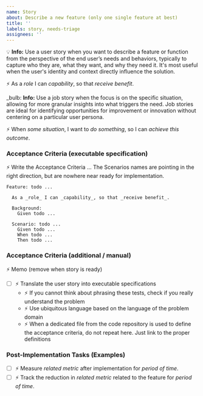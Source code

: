 ```yaml
---
name: Story
about: Describe a new feature (only one single feature at best)
title: ''
labels: story, needs-triage
assignees: ''
---
```


:bulb: **Info:** Use a user story when you want to describe a feature or function from the perspective of the end user’s needs and behaviors, typically to capture who they are, what they want, and why they need it. It's most useful when the user's identity and context directly influence the solution.

:zap: As a _role_ I can _capability_, so that _receive benefit_.

_bulb: **Info:** Use a job story when the focus is on the specific situation, allowing for more granular insights into what triggers the need. Job stories are ideal for identifying opportunities for improvement or innovation without centering on a particular user persona.

:zap: When _some situation_, I want to _do something_, so I can _achieve this outcome_.

### Acceptance Criteria (executable specification)

:zap: Write the Acceptance Criteria ... The Scenarios names are pointing in the right direction, but are nowhere near ready for implementation.

```gherkin
Feature: todo ...

  As a _role_ I can _capability_, so that _receive benefit_.

  Background:
    Given todo ...

  Scenario: todo ...
    Given todo ...
    When todo ...
    Then todo ...
```

### Acceptance Criteria (additional / manual)

:zap: Memo (remove when story is ready)

- [ ] :zap: Translate the user story into executable specifications
    - :zap: If you cannot think about phrasing these tests, check if you really understand the problem
    - :zap: Use ubiquitous language based on the language of the problem domain
    - :zap: When a dedicated file from the code repository is used to define the acceptance criteria, do not repeat here. Just link to the proper definitions

### Post-Implementation Tasks (Examples)

- [ ] :zap: Measure _related metric_ after implementation for _period of time_.
- [ ] :zap: Track the reduction in _related metric_ related to the feature for _period of time_.
